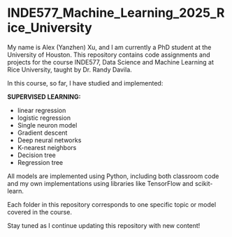 # INDE577_Machine_Learning_2025_Rice_University

My name is Alex (Yanzhen) Xu, and I am currently a PhD student at the University of Houston. This repository contains code assignments and projects for the course INDE577, Data Science and Machine Learning at Rice University, taught by Dr. Randy Davila. 


In this course, so far, I have studied and implemented:

**SUPERVISED LEARNING:**
- linear regression
- logistic regression
- Single neuron model
- Gradient descent
- Deep neural networks
- K-nearest neighbors
- Decision tree
- Regression tree

All models are implemented using Python, including both classroom code and my own implementations using libraries like TensorFlow and scikit-learn.

Each folder in this repository corresponds to one specific topic or model covered in the course.

Stay tuned as I continue updating this repository with new content!
